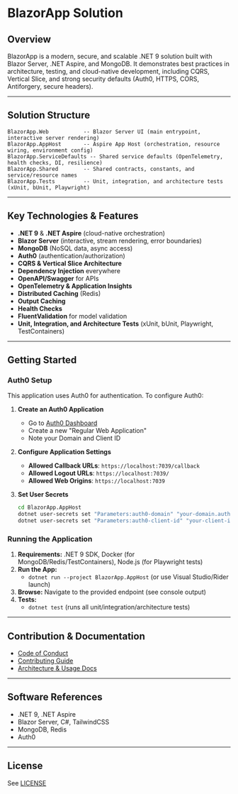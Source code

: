 # BlazorApp Solution

## Overview

BlazorApp is a modern, secure, and scalable .NET 9 solution built with Blazor Server, .NET Aspire, and MongoDB. It demonstrates best practices in architecture, testing, and cloud-native development, including CQRS, Vertical Slice, and strong security defaults (Auth0, HTTPS, CORS, Antiforgery, secure headers).

---

## Solution Structure

```
BlazorApp.Web           -- Blazor Server UI (main entrypoint, interactive server rendering)
BlazorApp.AppHost       -- Aspire App Host (orchestration, resource wiring, environment config)
BlazorApp.ServiceDefaults -- Shared service defaults (OpenTelemetry, health checks, DI, resilience)
BlazorApp.Shared        -- Shared contracts, constants, and service/resource names
BlazorApp.Tests         -- Unit, integration, and architecture tests (xUnit, bUnit, Playwright)
```

---

## Key Technologies & Features

- **.NET 9** & **.NET Aspire** (cloud-native orchestration)
- **Blazor Server** (interactive, stream rendering, error boundaries)
- **MongoDB** (NoSQL data, async access)
- **Auth0** (authentication/authorization)
- **CQRS & Vertical Slice Architecture**
- **Dependency Injection** everywhere
- **OpenAPI/Swagger** for APIs
- **OpenTelemetry & Application Insights**
- **Distributed Caching** (Redis)
- **Output Caching**
- **Health Checks**
- **FluentValidation** for model validation
- **Unit, Integration, and Architecture Tests** (xUnit, bUnit, Playwright, TestContainers)

---

## Getting Started

### Auth0 Setup

This application uses Auth0 for authentication. To configure Auth0:

1. **Create an Auth0 Application**
   - Go to [Auth0 Dashboard](https://manage.auth0.com/)
   - Create a new "Regular Web Application"
   - Note your Domain and Client ID

2. **Configure Application Settings**
   - **Allowed Callback URLs**: `https://localhost:7039/callback`
   - **Allowed Logout URLs**: `https://localhost:7039/`
   - **Allowed Web Origins**: `https://localhost:7039`

3. **Set User Secrets**
   ```bash
   cd BlazorApp.AppHost
   dotnet user-secrets set "Parameters:auth0-domain" "your-domain.auth0.com"
   dotnet user-secrets set "Parameters:auth0-client-id" "your-client-id"
   ```

### Running the Application

1. **Requirements:** .NET 9 SDK, Docker (for MongoDB/Redis/TestContainers), Node.js (for Playwright tests)
2. **Run the App:**
   - `dotnet run --project BlazorApp.AppHost` (or use Visual Studio/Rider launch)
3. **Browse:** Navigate to the provided endpoint (see console output)
4. **Tests:**
   - `dotnet test` (runs all unit/integration/architecture tests)

---

## Contribution & Documentation

- [Code of Conduct](./CODE_OF_CONDUCT.md)
- [Contributing Guide](./docs/CONTRIBUTING.md)
- [Architecture & Usage Docs](./docs/README.md)

---

## Software References

- .NET 9, .NET Aspire
- Blazor Server, C#, TailwindCSS
- MongoDB, Redis
- Auth0

---

## License

See [LICENSE](./LICENSE)